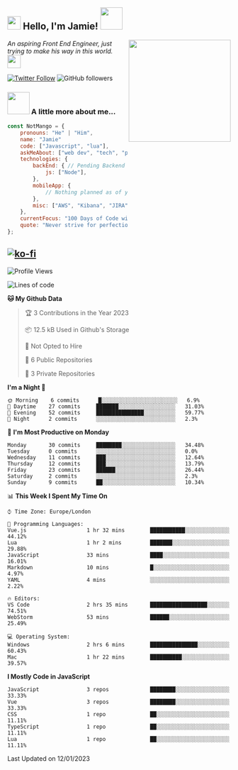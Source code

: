 <h2><img src="https://emojis.slackmojis.com/emojis/images/1531849430/4246/blob-sunglasses.gif?1531849430" width="30"/> Hello, I'm Jamie! <img src="https://media.giphy.com/media/ao9DUiTKH60XS/giphy.gif" width="50"></h2>
<img align='right' src="https://media.giphy.com/media/vLlpbDafjgHystuJ0a/giphy.gif" width="230">
<p><em>An aspiring Front End Engineer, just trying to make his way in this world.
</a><img src="https://media.giphy.com/media/WUlplcMpOCEmTGBtBW/giphy.gif" width="30">
</em></p>

[![Twitter Follow](https://img.shields.io/twitter/follow/enlistedmango?label=Follow)](https://twitter.com/intent/follow?screen_name=enlistedmango)
![GitHub followers](https://img.shields.io/github/followers/enlistedmango?label=Follow&style=social)


### <img src="https://media4.giphy.com/media/26BkNUA64zF0pCFSE/giphy.gif" width="50"> A little more about me...

```javascript
const NotMango = {
    pronouns: "He" | "Him",
    name: "Jamie"
    code: ["Javascript", "lua"],
    askMeAbout: ["web dev", "tech", "photography", "videography"],
    technologies: {
        backEnd: { // Pending Backend Knowledge
            js: ["Node"],
        },
        mobileApp: {
            // Nothing planned as of yet
        },
        misc: ["AWS", "Kibana", "JIRA", ]
    },
    currentFocus: "100 Days of Code with a focus on Front End Development",
    quote: "Never strive for perfection, aim to be 1% better each day!"
};
```
[![ko-fi](https://ko-fi.com/img/githubbutton_sm.svg)](https://ko-fi.com/N4N1FSEY4)
---

<!--START_SECTION:waka-->
![Profile Views](http://img.shields.io/badge/Profile%20Views-2-blue)

![Lines of code](https://img.shields.io/badge/From%20Hello%20World%20I%27ve%20Written-1.2%20million%20lines%20of%20code-blue)

**🐱 My Github Data** 

> 🏆 3 Contributions in the Year 2023
 > 
> 📦 12.5 kB Used in Github's Storage 
 > 
> 🚫 Not Opted to Hire
 > 
> 📜 6 Public Repositories 
 > 
> 🔑 3 Private Repositories  
 > 
**I'm a Night 🦉** 

```text
🌞 Morning    6 commits      █░░░░░░░░░░░░░░░░░░░░░░░░   6.9% 
🌆 Daytime    27 commits     ███████░░░░░░░░░░░░░░░░░░   31.03% 
🌃 Evening    52 commits     ███████████████░░░░░░░░░░   59.77% 
🌙 Night      2 commits      ░░░░░░░░░░░░░░░░░░░░░░░░░   2.3%

```
📅 **I'm Most Productive on Monday** 

```text
Monday       30 commits     ████████░░░░░░░░░░░░░░░░░   34.48% 
Tuesday      0 commits      ░░░░░░░░░░░░░░░░░░░░░░░░░   0.0% 
Wednesday    11 commits     ███░░░░░░░░░░░░░░░░░░░░░░   12.64% 
Thursday     12 commits     ███░░░░░░░░░░░░░░░░░░░░░░   13.79% 
Friday       23 commits     ██████░░░░░░░░░░░░░░░░░░░   26.44% 
Saturday     2 commits      ░░░░░░░░░░░░░░░░░░░░░░░░░   2.3% 
Sunday       9 commits      ██░░░░░░░░░░░░░░░░░░░░░░░   10.34%

```


📊 **This Week I Spent My Time On** 

```text
⌚︎ Time Zone: Europe/London

💬 Programming Languages: 
Vue.js                   1 hr 32 mins        ███████████░░░░░░░░░░░░░░   44.12% 
Lua                      1 hr 2 mins         ███████░░░░░░░░░░░░░░░░░░   29.88% 
JavaScript               33 mins             ████░░░░░░░░░░░░░░░░░░░░░   16.01% 
Markdown                 10 mins             █░░░░░░░░░░░░░░░░░░░░░░░░   4.97% 
YAML                     4 mins              ░░░░░░░░░░░░░░░░░░░░░░░░░   2.22%

🔥 Editors: 
VS Code                  2 hrs 35 mins       ██████████████████░░░░░░░   74.51% 
WebStorm                 53 mins             ██████░░░░░░░░░░░░░░░░░░░   25.49%

💻 Operating System: 
Windows                  2 hrs 6 mins        ███████████████░░░░░░░░░░   60.43% 
Mac                      1 hr 22 mins        ██████████░░░░░░░░░░░░░░░   39.57%

```

**I Mostly Code in JavaScript** 

```text
JavaScript               3 repos             ████████░░░░░░░░░░░░░░░░░   33.33% 
Vue                      3 repos             ████████░░░░░░░░░░░░░░░░░   33.33% 
CSS                      1 repo              ██░░░░░░░░░░░░░░░░░░░░░░░   11.11% 
TypeScript               1 repo              ██░░░░░░░░░░░░░░░░░░░░░░░   11.11% 
Lua                      1 repo              ██░░░░░░░░░░░░░░░░░░░░░░░   11.11%

```



 Last Updated on 12/01/2023
<!--END_SECTION:waka-->
